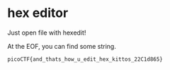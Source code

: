 # hex editor

Just open file with hexedit!

At the EOF, you can find some string.

`picoCTF{and_thats_how_u_edit_hex_kittos_22C1d865}`